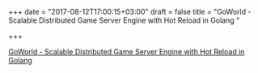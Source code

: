 +++
date = "2017-08-12T17:00:15+03:00"
draft = false
title = "GoWorld - Scalable Distributed Game Server Engine with Hot Reload in Golang  "

+++

<p><a href="https://github.com/xiaonanln/goworld">GoWorld - Scalable Distributed Game Server Engine with Hot Reload in Golang  </a></p>

